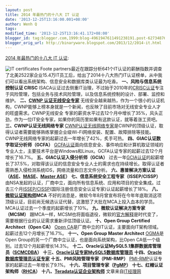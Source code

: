 ```yaml
---
layout: post
title: 2014 年最热门的十八大 IT 认证
date: '2013-12-25T13:16:00.001+08:00'
author: Wenh Q
tags:
modified_time: '2013-12-25T13:16:41.172+08:00'
blogger_id: tag:blogger.com,1999:blog-4961947611491238191.post-6273487660888137386
blogger_orig_url: http://binaryware.blogspot.com/2013/12/2014-it.html
---
```

[2014 年最热门的十八大 IT
认证](http://www.oschina.net/news/47189/2014-top-18-it-job-certification):

![IT
certificates](http://static.oschina.net/uploads/img/201312/25070110_DqSY.jpg)
Foote
partners最近在跟踪分析641个IT认证的薪酬指数并调查了北美2522家企业15.4万IT员工后，给出了2014十八大热门IT认证榜单，从中我们可以看出系统架构、信息安全和数据库类认证最为吃香。
**一、风险与信息系统控制认证 CRISC**
ISACA认证过去侧重IT治理，不过始于2010年的[CRISC认证](http://www.isaca.org/Certification/CRISC-Certified-in-Risk-and-Information-Systems-Control/Pages/How-to-Become-Certified-CRISC.aspx)专注于风险管理，包括业务与技术风险管理，以及信息系统控制的设计、部署、监控和维护。
**二、[CWNP
认证无线安全专家](http://www.cwnp.com/certifications/cwsp)**
无线安全越来越热，作为一个很小的认证机构，CWNP能够上榜本身就是一个新闻，也反映了目前市场对无线安全专业人才的旺盛需求。CWNP无线安全
专家的薪资水平过去12个月中增长了35%，风头正劲，作为一位IT安全专家，如果你的简历里如果有这款认证，就等着涨工资吧。
**三、CWNP认证无线网络专家**
[CWNP认证无线网络专家](http://www.cwnp.com/certifications/cwne)是CWNP的顶级认证，取得认证者需要能够熟练掌握企业级Wi-Fi网络安装、配置、故障排除等技能。CWNP无线网络专家的起薪过去一年增长了42%，炙手可热。
**四、GIAC认证数字取证分析师（GCFA）**
[GCFA认证](http://www.giac.org/certification/certified-forensic-analyst-gcfa)面向信息安全、事件响应和计算机取证领域的专业人士，主要技术平台是Windows和Linux。GCFA认证专家的起薪过去12个月增长了16.7%。
**五、GIAC认证入侵分析师（GCIA）**
过去一年[GCIA认证](http://www.giac.org/certification/certified-intrusion-analyst-gcia)的起薪增长了37.5%，对取得该认证的信息安全专业人士的需求也在持续增长。取得认证者需熟悉入侵检测系统IDS，网络流量和日志文件分析。
**六、惠普解决方案认证（[ASE](http://h10120.www1.hp.com/expertone/view_certifications.html)、[MASE](http://h10120.www1.hp.com/expertone/view_certifications.html)、[Master
ASE](http://h10120.www1.hp.com/expertone/view_certifications.html)）**
**七、信息系统安全工程专家（ISSEP/CISSP）**
由NSA发起的认证，厂商中立，面向所有信息系统、应用和项目的安全集成。过去三个月[ISSEP/CISSP](http://www.aqniu.com/infosec-wiki/1006.html)(国际注册信息安全认证专家)认证起薪增长了18%。
**八、[微软认证架构师](http://www.microsoft.com/learning/en-us/mca-certification.aspx)MCA**
不好的消息是，微软今年8月曾宣布将在今年年底取消这项顶级认证，目前尚无候选认证代替，这激怒了大批在MCA上投入血本的学员。MCA认证过去一个季度的起薪增长了10%。
**九、微软认证解决方案专家（MCSM）**
跟MCA一样，MCSM也将面临退役，微软的[官方解释](http://www.pcworld.com/article/2047982/microsoft-ends-top-masters-certification-exams-for-it-pros.html)是时代变了，需要根据行业的认证需求重新评估顶级认证。
**十、Open Group Certified Architect（Open CA）**
[Open
CA](http://www.opengroup.org/openca/cert/)是厂商中立的IT认证，主要面向IT架构领域。起薪过去12个月增长了16.7%。
**十一、Open Group Master Architect**
[OGMA](http://www.opengroup.org/certifications/professional/open-ca)是Open
Group的另一个厂商中立认证，也是面向系统架构，比Open
CA低一个级别。过去12个月起薪增长14.3%。
**十二、Oracle认证MySQL5.1集群数据库管理员（[SCMCDBA](http://education.oracle.com/pls/web_prod-plq-dad/db_pages.getpage?page_id=458&get_params=p_track_id:MCDBA)）**
**十三、[Oracle认证专家MySQL5数据库管理员](http://education.oracle.com/pls/web_prod-plq-dad/db_pages.getpage?page_id=458&get_params=p_track_id:MDBA)**
**十四、[Oracle数据库管理员认证专家](http://education.oracle.com/pls/web_prod-plq-dad/db_pages.getpage?page_id=458&get_params=p_track_id:Datab11g)**
**十五、PMI风险管理专家（PMI-RMP）**
[PMI-RMP](http://www.pmi.org/certification/pmi-risk-management-professional-pmi-rmp.aspx)认证专家的起薪过去一年增长了9.1%。
**十六、项目管理专家（[PgMP](http://www.pmi.org/Certification/Project-Management-Professional-PgMP.aspx)）**
**十七、红帽认证架构师（[RHCA](http://www.redhat.com/training/certifications/rhca/)）**
**十八、[Teradata认证企业架构师](http://www.teradata.com/tcpp.aspx?id=6182)**
文章来自[IT经理网](http://www.ctocio.com/ "IT经理网")
